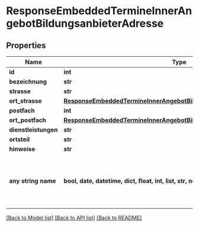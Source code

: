 # ResponseEmbeddedTermineInnerAngebotBildungsanbieterAdresse


## Properties
Name | Type | Description | Notes
------------ | ------------- | ------------- | -------------
**id** | **int** |  | [optional] 
**bezeichnung** | **str** |  | [optional] 
**strasse** | **str** |  | [optional] 
**ort_strasse** | [**ResponseEmbeddedTermineInnerAngebotBildungsanbieterAdresseOrtStrasse**](ResponseEmbeddedTermineInnerAngebotBildungsanbieterAdresseOrtStrasse.md) |  | [optional] 
**postfach** | **int** |  | [optional] 
**ort_postfach** | [**ResponseEmbeddedTermineInnerAngebotBildungsanbieterAdresseOrtPostfach**](ResponseEmbeddedTermineInnerAngebotBildungsanbieterAdresseOrtPostfach.md) |  | [optional] 
**dienstleistungen** | **str** |  | [optional] 
**ortsteil** | **str** |  | [optional] 
**hinweise** | **str** |  | [optional] 
**any string name** | **bool, date, datetime, dict, float, int, list, str, none_type** | any string name can be used but the value must be the correct type | [optional]

[[Back to Model list]](../README.md#documentation-for-models) [[Back to API list]](../README.md#documentation-for-api-endpoints) [[Back to README]](../README.md)


